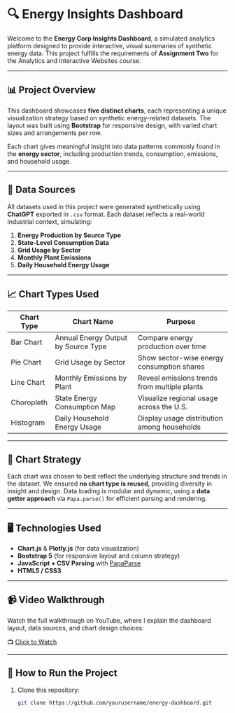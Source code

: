 # 🔍 Energy Insights Dashboard

Welcome to the **Energy Corp Insights Dashboard**, a simulated analytics platform designed to provide interactive, visual summaries of synthetic energy data. This project fulfills the requirements of **Assignment Two** for the Analytics and Interactive Websites course.

---

## 📊 Project Overview

This dashboard showcases **five distinct charts**, each representing a unique visualization strategy based on synthetic energy-related datasets. The layout was built using **Bootstrap** for responsive design, with varied chart sizes and arrangements per row.

Each chart gives meaningful insight into data patterns commonly found in the **energy sector**, including production trends, consumption, emissions, and household usage.

---

## 📁 Data Sources

All datasets used in this project were generated synthetically using **ChatGPT** exported in `.csv` format. Each dataset reflects a real-world industrial context, simulating:

1. **Energy Production by Source Type**
2. **State-Level Consumption Data**
3. **Grid Usage by Sector**
4. **Monthly Plant Emissions**
5. **Daily Household Energy Usage**

---

## 📈 Chart Types Used

| Chart Type   | Chart Name                                    | Purpose                                      |
|--------------|-----------------------------------------------|----------------------------------------------|
| Bar Chart    | Annual Energy Output by Source Type           | Compare energy production over time          |
| Pie Chart    | Grid Usage by Sector                          | Show sector-wise energy consumption shares   |
| Line Chart   | Monthly Emissions by Plant                    | Reveal emissions trends from multiple plants |
| Choropleth   | State Energy Consumption Map                  | Visualize regional usage across the U.S.     |
| Histogram    | Daily Household Energy Usage                  | Display usage distribution among households  |

---

## 🧠 Chart Strategy

Each chart was chosen to best reflect the underlying structure and trends in the dataset. We ensured **no chart type is reused**, providing diversity in insight and design. Data loading is modular and dynamic, using a **data getter approach** via `Papa.parse()` for efficient parsing and rendering.

---

## 🖥️ Technologies Used

- **Chart.js** & **Plotly.js** (for data visualization)
- **Bootstrap 5** (for responsive layout and column strategy)
- **JavaScript + CSV Parsing** with [PapaParse](https://www.papaparse.com/)
- **HTML5 / CSS3**

---

## 📹 Video Walkthrough

Watch the full walkthrough on YouTube, where I explain the dashboard layout, data sources, and chart design choices:

📺 [Click to Watch](/)

---

## 🚀 How to Run the Project

1. Clone this repository:
   ```bash
   git clone https://github.com/yourusername/energy-dashboard.git
